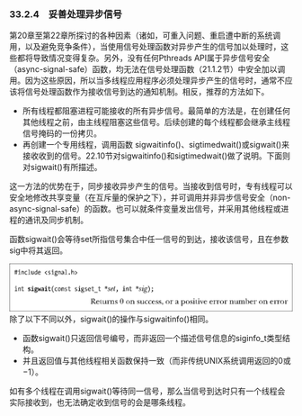 ### 33.2.4　妥善处理异步信号

第20章至第22章所探讨的各种因素（诸如，可重入问题、重启遭中断的系统调用，以及避免竞争条件），当使用信号处理函数对异步产生的信号加以处理时，这些都将导致情况变得复杂。另外，没有任何Pthreads API属于异步信号安全（async-signal-safe）函数，均无法在信号处理函数（21.1.2节）中安全加以调用。因为这些原因，所以当多线程应用程序必须处理异步产生的信号时，通常不应该将信号处理函数作为接收信号到达的通知机制。相反，推荐的方法如下。

+ 所有线程都阻塞进程可能接收的所有异步信号。最简单的方法是，在创建任何其他线程之前，由主线程阻塞这些信号。后续创建的每个线程都会继承主线程信号掩码的一份拷贝。
+ 再创建一个专用线程，调用函数 sigwaitinfo()、sigtimedwait()或sigwait()来接收收到的信号。22.10节对sigwaitinfo()和sigtimedwait()做了说明。下面则对sigwait()有所描述。

这一方法的优势在于，同步接收异步产生的信号。当接收到信号时，专有线程可以安全地修改共享变量（在互斥量的保护之下），并可调用并非异步信号安全（non-async-signal-safe）的函数。也可以就条件变量发出信号，并采用其他线程或进程的通讯及同步机制。

函数sigwait()会等待set所指信号集合中任一信号的到达，接收该信号，且在参数sig中将其返回。



![859.png](../images/859.png)
除了以下不同以外，sigwait()的操作与sigwaitinfo()相同。

+ 函数sigwait()只返回信号编号，而非返回一个描述信号信息的siginfo_t类型结构。
+ 并且返回值与其他线程相关函数保持一致（而非传统UNIX系统调用返回的0或−1）。

如有多个线程在调用sigwait()等待同一信号，那么当信号到达时只有一个线程会实际接收到，也无法确定收到信号的会是哪条线程。

